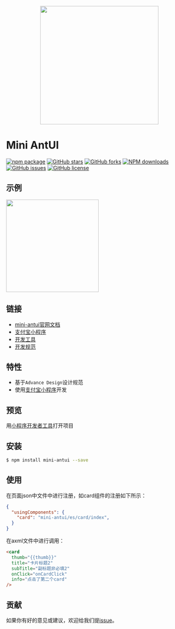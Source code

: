 <p align="center">
  <img width="320" src="https://gw.alipayobjects.com/mdn/miniProgram_mendian/afts/img/A*wiFYTo5I0m8AAAAAAAAAAABjAQAAAQ/original">
</p>

# Mini AntUI

[![npm package](https://img.shields.io/npm/v/mini-antui.svg?style=flat-square)](https://www.npmjs.com/package/mini-antui)
[![GitHub stars](https://img.shields.io/github/stars/ant-mini-program/mini-antui.svg)](https://github.com/ant-mini-program/mini-antui/stargazers)
[![GitHub forks](https://img.shields.io/github/forks/ant-mini-program/mini-antui.svg)](https://github.com/ant-mini-program/mini-antui/network/members)
[![NPM downloads](https://img.shields.io/npm/dm/mini-antui.svg?style=flat-square)](https://www.npmjs.com/package/mini-antui)
[![GitHub issues](https://img.shields.io/github/issues/ant-mini-program/mini-antui.svg)](https://github.com/ant-mini-program/mini-antui/issues)
[![GitHub license](https://img.shields.io/github/license/ant-mini-program/mini-antui.svg)](https://github.com/ant-mini-program/mini-antui/blob/master/LICENSE)

## 示例

<p align="left">
  <img width="250" src="https://gw.alipayobjects.com/mdn/miniProgram_mendian/afts/img/A*xXX3TqsZimMwfA5KoKInYQBjAQAAAQ/original">
</p>

## 链接
- [mini-antui官网文档](https://docs.alipay.com/mini/component-ext/overview-ext-common)
- [支付宝小程序](https://mini.open.alipay.com/channel/miniIndex.htm)
- [开发工具](https://docs.alipay.com/mini/ide/overview)
- [开发规范](https://github.com/ant-mini-program/mini-antui/wiki/%E5%BC%80%E5%8F%91%E8%A7%84%E8%8C%83)

## 特性

- 基于`Advance Design`设计规范
- 使用[支付宝小程序](https://mini.open.alipay.com/channel/miniIndex.htm)开发

## 预览

用[小程序开发者工具](https://docs.alipay.com/mini/ide/overview)打开项目

## 安装

```bash
$ npm install mini-antui --save
```

## 使用

在页面json中文件中进行注册，如card组件的注册如下所示：

```json
{
  "usingComponents": {
    "card": "mini-antui/es/card/index",
  }
}
```

在axml文件中进行调用：
```html
<card
  thumb="{{thumb}}"
  title="卡片标题2"
  subTitle="副标题非必填2"
  onClick="onCardClick"
  info="点击了第二个card"
/>
```

## 贡献

如果你有好的意见或建议，欢迎给我们提[issue](https://github.com/ant-mini-program/mini-antui/issues)。
